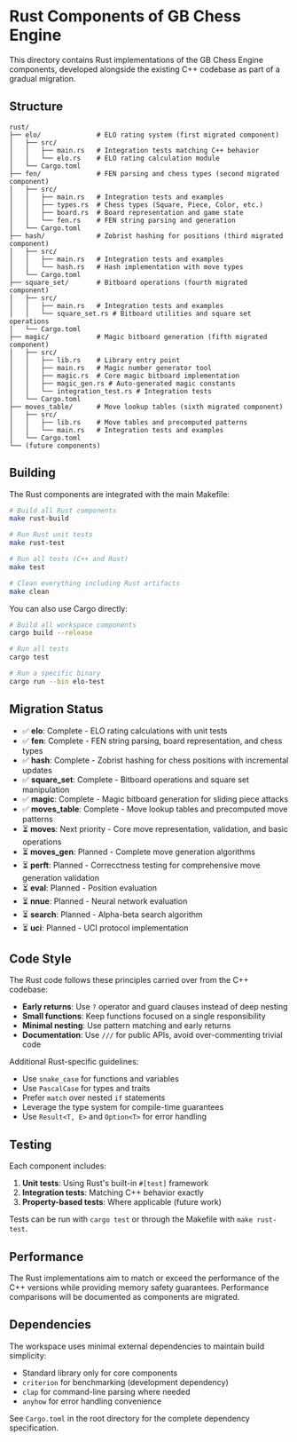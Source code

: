 # Rust Components of GB Chess Engine

This directory contains Rust implementations of the GB Chess Engine components, developed alongside
the existing C++ codebase as part of a gradual migration.

## Structure

```
rust/
├── elo/              # ELO rating system (first migrated component)
│   ├── src/
│   │   ├── main.rs   # Integration tests matching C++ behavior
│   │   └── elo.rs    # ELO rating calculation module
│   └── Cargo.toml
├── fen/              # FEN parsing and chess types (second migrated component)
│   ├── src/
│   │   ├── main.rs   # Integration tests and examples
│   │   ├── types.rs  # Chess types (Square, Piece, Color, etc.)
│   │   ├── board.rs  # Board representation and game state
│   │   └── fen.rs    # FEN string parsing and generation
│   └── Cargo.toml
├── hash/             # Zobrist hashing for positions (third migrated component)
│   ├── src/
│   │   ├── main.rs   # Integration tests and examples
│   │   └── hash.rs   # Hash implementation with move types
│   └── Cargo.toml
├── square_set/       # Bitboard operations (fourth migrated component)
│   ├── src/
│   │   ├── main.rs   # Integration tests and examples
│   │   └── square_set.rs # Bitboard utilities and square set operations
│   └── Cargo.toml
├── magic/            # Magic bitboard generation (fifth migrated component)
│   ├── src/
│   │   ├── lib.rs    # Library entry point
│   │   ├── main.rs   # Magic number generator tool
│   │   ├── magic.rs  # Core magic bitboard implementation
│   │   ├── magic_gen.rs # Auto-generated magic constants
│   │   └── integration_test.rs # Integration tests
│   └── Cargo.toml
├── moves_table/      # Move lookup tables (sixth migrated component)
│   ├── src/
│   │   ├── lib.rs    # Move tables and precomputed patterns
│   │   └── main.rs   # Integration tests and examples
│   └── Cargo.toml
└── (future components)
```

## Building

The Rust components are integrated with the main Makefile:

```bash
# Build all Rust components
make rust-build

# Run Rust unit tests
make rust-test

# Run all tests (C++ and Rust)
make test

# Clean everything including Rust artifacts
make clean
```

You can also use Cargo directly:

```bash
# Build all workspace components
cargo build --release

# Run all tests
cargo test

# Run a specific binary
cargo run --bin elo-test
```

## Migration Status

- ✅ **elo**: Complete - ELO rating calculations with unit tests
- ✅ **fen**: Complete - FEN string parsing, board representation, and chess types
- ✅ **hash**: Complete - Zobrist hashing for chess positions with incremental updates
- ✅ **square_set**: Complete - Bitboard operations and square set manipulation
- ✅ **magic**: Complete - Magic bitboard generation for sliding piece attacks
- ✅ **moves_table**: Complete - Move lookup tables and precomputed move patterns
- ⏳ **moves**: Next priority - Core move representation, validation, and basic operations
- ⏳ **moves_gen**: Planned - Complete move generation algorithms
- ⏳ **perft**: Planned - Correcctness testing for comprehensive move generation validation
- ⏳ **eval**: Planned - Position evaluation
- ⏳ **nnue**: Planned - Neural network evaluation
- ⏳ **search**: Planned - Alpha-beta search algorithm
- ⏳ **uci**: Planned - UCI protocol implementation

## Code Style

The Rust code follows these principles carried over from the C++ codebase:

- **Early returns**: Use `?` operator and guard clauses instead of deep nesting
- **Small functions**: Keep functions focused on a single responsibility
- **Minimal nesting**: Use pattern matching and early returns
- **Documentation**: Use `///` for public APIs, avoid over-commenting trivial code

Additional Rust-specific guidelines:

- Use `snake_case` for functions and variables
- Use `PascalCase` for types and traits
- Prefer `match` over nested `if` statements
- Leverage the type system for compile-time guarantees
- Use `Result<T, E>` and `Option<T>` for error handling

## Testing

Each component includes:

1. **Unit tests**: Using Rust's built-in `#[test]` framework
2. **Integration tests**: Matching C++ behavior exactly
3. **Property-based tests**: Where applicable (future work)

Tests can be run with `cargo test` or through the Makefile with `make rust-test`.

## Performance

The Rust implementations aim to match or exceed the performance of the C++ versions while providing memory safety guarantees. Performance comparisons will be documented as components are migrated.

## Dependencies

The workspace uses minimal external dependencies to maintain build simplicity:

- Standard library only for core components
- `criterion` for benchmarking (development dependency)
- `clap` for command-line parsing where needed
- `anyhow` for error handling convenience

See `Cargo.toml` in the root directory for the complete dependency specification.
